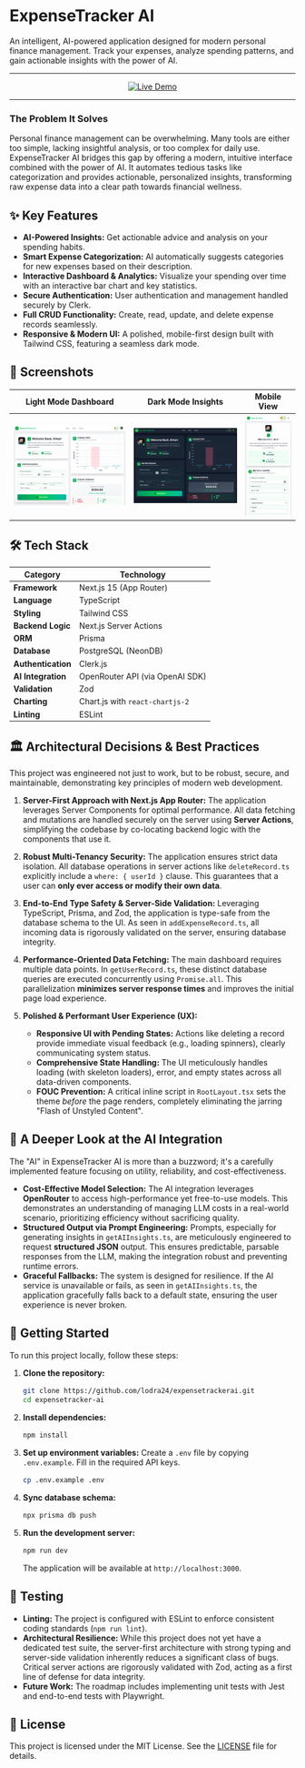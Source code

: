 # ExpenseTracker AI

An intelligent, AI-powered application designed for modern personal finance management. Track your expenses, analyze spending patterns, and gain actionable insights with the power of AI.

---

<p align="center">
  <a href="https://expensetrackerai-gamma.vercel.app/" target="_blank">
    <img src="https://img.shields.io/badge/Live_Demo-Visit_Now-28a745?style=for-the-badge&logo=vercel" alt="Live Demo" />
  </a>
</p>

---

### The Problem It Solves

Personal finance management can be overwhelming. Many tools are either too simple, lacking insightful analysis, or too complex for daily use. ExpenseTracker AI bridges this gap by offering a modern, intuitive interface combined with the power of AI. It automates tedious tasks like categorization and provides actionable, personalized insights, transforming raw expense data into a clear path towards financial wellness.

## ✨ Key Features

- **AI-Powered Insights:** Get actionable advice and analysis on your spending habits.
- **Smart Expense Categorization:** AI automatically suggests categories for new expenses based on their description.
- **Interactive Dashboard & Analytics:** Visualize your spending over time with an interactive bar chart and key statistics.
- **Secure Authentication:** User authentication and management handled securely by Clerk.
- **Full CRUD Functionality:** Create, read, update, and delete expense records seamlessly.
- **Responsive & Modern UI:** A polished, mobile-first design built with Tailwind CSS, featuring a seamless dark mode.

## 📸 Screenshots

| Light Mode Dashboard                        | Dark Mode Insights                        | Mobile View                                   |
| ------------------------------------------- | ----------------------------------------- | --------------------------------------------- |
| ![Light Mode](./screenshots/light-mode.png) | ![Dark Mode](./screenshots/dark-mode.png) | ![Mobile View](./screenshots/mobile-view.png) |

## 🛠️ Tech Stack

| Category           | Technology                      |
| ------------------ | ------------------------------- |
| **Framework**      | Next.js 15 (App Router)         |
| **Language**       | TypeScript                      |
| **Styling**        | Tailwind CSS                    |
| **Backend Logic**  | Next.js Server Actions          |
| **ORM**            | Prisma                          |
| **Database**       | PostgreSQL (NeonDB)             |
| **Authentication** | Clerk.js                        |
| **AI Integration** | OpenRouter API (via OpenAI SDK) |
| **Validation**     | Zod                             |
| **Charting**       | Chart.js with `react-chartjs-2` |
| **Linting**        | ESLint                          |

## 🏛️ Architectural Decisions & Best Practices

This project was engineered not just to work, but to be robust, secure, and maintainable, demonstrating key principles of modern web development.

1.  **Server-First Approach with Next.js App Router:**
    The application leverages Server Components for optimal performance. All data fetching and mutations are handled securely on the server using **Server Actions**, simplifying the codebase by co-locating backend logic with the components that use it.

2.  **Robust Multi-Tenancy Security:**
    The application ensures strict data isolation. All database operations in server actions like `deleteRecord.ts` explicitly include a `where: { userId }` clause. This guarantees that a user can **only ever access or modify their own data**.

3.  **End-to-End Type Safety & Server-Side Validation:**
    Leveraging TypeScript, Prisma, and Zod, the application is type-safe from the database schema to the UI. As seen in `addExpenseRecord.ts`, all incoming data is rigorously validated on the server, ensuring database integrity.

4.  **Performance-Oriented Data Fetching:**
    The main dashboard requires multiple data points. In `getUserRecord.ts`, these distinct database queries are executed concurrently using `Promise.all`. This parallelization **minimizes server response times** and improves the initial page load experience.

5.  **Polished & Performant User Experience (UX):**
    - **Responsive UI with Pending States:** Actions like deleting a record provide immediate visual feedback (e.g., loading spinners), clearly communicating system status.
    - **Comprehensive State Handling:** The UI meticulously handles loading (with skeleton loaders), error, and empty states across all data-driven components.
    - **FOUC Prevention:** A critical inline script in `RootLayout.tsx` sets the theme _before_ the page renders, completely eliminating the jarring "Flash of Unstyled Content".

## 🧠 A Deeper Look at the AI Integration

The "AI" in ExpenseTracker AI is more than a buzzword; it's a carefully implemented feature focusing on utility, reliability, and cost-effectiveness.

- **Cost-Effective Model Selection:** The AI integration leverages **OpenRouter** to access high-performance yet free-to-use models. This demonstrates an understanding of managing LLM costs in a real-world scenario, prioritizing efficiency without sacrificing quality.
- **Structured Output via Prompt Engineering:** Prompts, especially for generating insights in `getAIInsights.ts`, are meticulously engineered to request **structured JSON** output. This ensures predictable, parsable responses from the LLM, making the integration robust and preventing runtime errors.
- **Graceful Fallbacks:** The system is designed for resilience. If the AI service is unavailable or fails, as seen in `getAIInsights.ts`, the application gracefully falls back to a default state, ensuring the user experience is never broken.

## 🚀 Getting Started

To run this project locally, follow these steps:

1.  **Clone the repository:**

    ```bash
    git clone https://github.com/lodra24/expensetrackerai.git
    cd expensetracker-ai
    ```

2.  **Install dependencies:**

    ```bash
    npm install
    ```

3.  **Set up environment variables:**
    Create a `.env` file by copying `.env.example`. Fill in the required API keys.

    ```bash
    cp .env.example .env
    ```

4.  **Sync database schema:**

    ```bash
    npx prisma db push
    ```

5.  **Run the development server:**
    ```bash
    npm run dev
    ```
    The application will be available at `http://localhost:3000`.

## 🧪 Testing

- **Linting:** The project is configured with ESLint to enforce consistent coding standards (`npm run lint`).
- **Architectural Resilience:** While this project does not yet have a dedicated test suite, the server-first architecture with strong typing and server-side validation inherently reduces a significant class of bugs. Critical server actions are rigorously validated with Zod, acting as a first line of defense for data integrity.
- **Future Work:** The roadmap includes implementing unit tests with Jest and end-to-end tests with Playwright.

## 📄 License

This project is licensed under the MIT License. See the [LICENSE](LICENSE) file for details.
